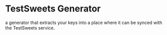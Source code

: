 # TestSweets Generator

a generator that extracts your keys into a place where it can be synced with the TestSweets service.
